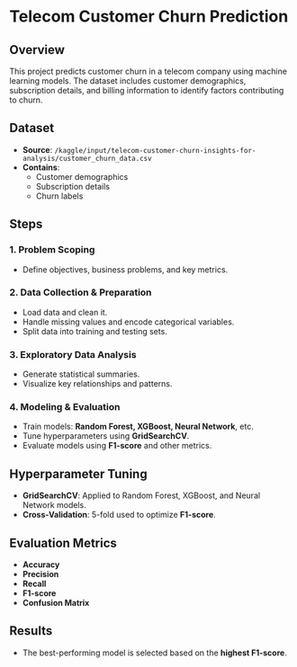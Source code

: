 # **Telecom Customer Churn Prediction**  

## **Overview**  
This project predicts customer churn in a telecom company using machine learning models. The dataset includes customer demographics, subscription details, and billing information to identify factors contributing to churn.  

## **Dataset**  
- **Source**: `/kaggle/input/telecom-customer-churn-insights-for-analysis/customer_churn_data.csv`  
- **Contains**:  
  - Customer demographics  
  - Subscription details  
  - Churn labels  

## **Steps**  

### 1. Problem Scoping  
- Define objectives, business problems, and key metrics.  

### 2. Data Collection & Preparation  
- Load data and clean it.  
- Handle missing values and encode categorical variables.  
- Split data into training and testing sets.  

### 3. Exploratory Data Analysis  
- Generate statistical summaries.  
- Visualize key relationships and patterns.  

### 4. Modeling & Evaluation  
- Train models: **Random Forest, XGBoost, Neural Network**, etc.  
- Tune hyperparameters using **GridSearchCV**.  
- Evaluate models using **F1-score** and other metrics.  

## **Hyperparameter Tuning**  
- **GridSearchCV**: Applied to Random Forest, XGBoost, and Neural Network models.  
- **Cross-Validation**: 5-fold used to optimize **F1-score**.  

## **Evaluation Metrics**  
- **Accuracy**  
- **Precision**  
- **Recall**  
- **F1-score**  
- **Confusion Matrix**  

## **Results**  
- The best-performing model is selected based on the **highest F1-score**.  
